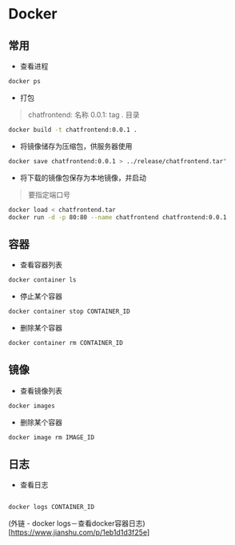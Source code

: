 # Docker

## 常用

- 查看进程


```sh
docker ps 

```

- 打包

> chatfrontend: 名称
> 0.0.1: tag
> . 目录

```sh
docker build -t chatfrontend:0.0.1 .

```

- 将镜像储存为压缩包，供服务器使用

```sh
docker save chatfrontend:0.0.1 > ../release/chatfrontend.tar"
```

- 将下载的镜像包保存为本地镜像，并启动

> 要指定端口号

```sh
docker load < chatfrontend.tar
docker run -d -p 80:80 --name chatfrontend chatfrontend:0.0.1
```

## 容器

- 查看容器列表

```sh
docker container ls

```

- 停止某个容器

```sh
docker container stop CONTAINER_ID
```

- 删除某个容器

```sh
docker container rm CONTAINER_ID
```

## 镜像

- 查看镜像列表

```sh
docker images

```

- 删除某个容器

```sh
docker image rm IMAGE_ID
```

## 日志

- 查看日志

```sh

docker logs CONTAINER_ID

```

(外链 - docker logs－查看docker容器日志)[https://www.jianshu.com/p/1eb1d1d3f25e]